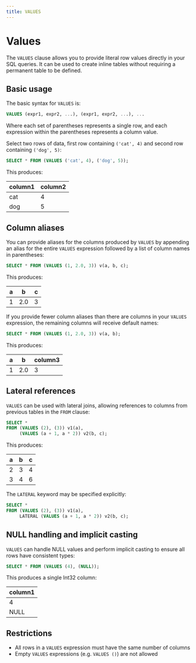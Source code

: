 ```yaml
---
title: VALUES
---
```


# Values

The `VALUES` clause allows you to provide literal row values directly in your
SQL queries. It can be used to create inline tables without requiring a
permanent table to be defined.

## Basic usage

The basic syntax for `VALUES` is:

```sql
VALUES (expr1, expr2, ...), (expr1, expr2, ...), ...
```

Where each set of parentheses represents a single row, and each expression
within the parentheses represents a column value.

Select two rows of data, first row containing `('cat', 4)` and second row
containing `('dog', 5)`:

```sql
SELECT * FROM (VALUES ('cat', 4), ('dog', 5));
```

This produces:

| column1 | column2 |
|---------|---------|
| cat     | 4       |
| dog     | 5       |

## Column aliases

You can provide aliases for the columns produced by `VALUES` by appending an
alias for the entire `VALUES` expression followed by a list of column names in
parentheses:

```sql
SELECT * FROM (VALUES (1, 2.0, 3)) v(a, b, c);
```

This produces:

| a | b   | c |
|---|-----|---|
| 1 | 2.0 | 3 |

If you provide fewer column aliases than there are columns in your `VALUES`
expression, the remaining columns will receive default names:

```sql
SELECT * FROM (VALUES (1, 2.0, 3)) v(a, b);
```

This produces:

| a | b   | column3 |
|---|-----|---------|
| 1 | 2.0 | 3       |

## Lateral references

`VALUES` can be used with lateral joins, allowing references to columns from
previous tables in the `FROM` clause:

```sql
SELECT *
FROM (VALUES (2), (3)) v1(a),
     (VALUES (a + 1, a * 2)) v2(b, c);
```

This produces:

| a | b | c |
|---|---|---|
| 2 | 3 | 4 |
| 3 | 4 | 6 |

The `LATERAL` keyword may be specified explicitly:

```sql
SELECT *
FROM (VALUES (2), (3)) v1(a),
     LATERAL (VALUES (a + 1, a * 2)) v2(b, c);
```

## NULL handling and implicit casting

`VALUES` can handle NULL values and perform implicit casting to ensure all rows have consistent types:

```sql
SELECT * FROM (VALUES (4), (NULL));
```

This produces a single Int32 column:

| column1 |
|---------|
| 4       |
| NULL    |

## Restrictions

- All rows in a `VALUES` expression must have the same number of columns
- Empty `VALUES` expressions (e.g. `VALUES ()`) are not allowed
